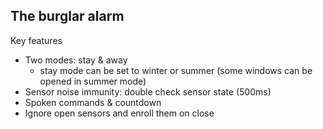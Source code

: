 ## The burglar alarm

Key features

- Two modes: stay & away
	- stay mode can be set to winter or summer (some windows can be opened in summer mode)
- Sensor noise immunity: double check sensor state (500ms)
- Spoken commands & countdown
- Ignore open sensors and enroll them on close